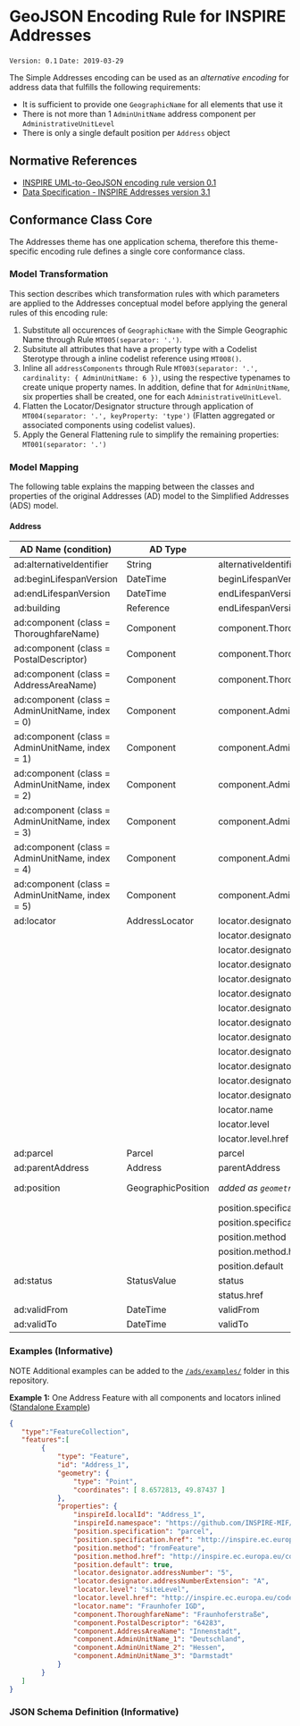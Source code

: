 # GeoJSON Encoding Rule for INSPIRE Addresses

`Version: 0.1`
`Date: 2019-03-29`

The Simple Addresses encoding can be used as an *alternative encoding* for address data that fulfills the following requirements:

* It is sufficient to provide one `GeographicName` for all elements that use it 
* There is not more than 1 `AdminUnitName` address component per `AdministrativeUnitLevel`
* There is only a single default position per `Address` object

## Normative References

* [INSPIRE UML-to-GeoJSON encoding rule version 0.1](/GeoJSON/geojson-encoding-rule.md)
* [Data Specification - INSPIRE Addresses version 3.1](https://inspire.ec.europa.eu/Themes/79/2892)

## Conformance Class Core

The Addresses theme has one application schema, therefore this theme-specific encoding rule defines a single core conformance class.

### Model Transformation

This section describes which transformation rules with which parameters are applied to the Addresses conceptual model before applying the general rules of this encoding rule:

1. Substitute all occurences of `GeographicName` with the Simple Geographic Name through Rule `MT005(separator: '.')`. 
2. Subsitute all attributes that have a property type with a Codelist Sterotype through a inline codelist reference using `MT008()`.
3. Inline all `addressComponents` through Rule `MT003(separator: '.', cardinality: { AdminUnitName: 6 })`, using the respective typenames to create unique property names. In addition, define that for `AdminUnitName`, six properties shall be created, one for each `AdministrativeUnitLevel`.
4. Flatten the Locator/Designator structure through application of `MT004(separator: '.', keyProperty: 'type')` (Flatten aggregated or associated components using codelist values).
5. Apply the General Flattening rule to simplify the remaining properties: `MT001(separator: '.')`

### Model Mapping

The following table explains the mapping between the classes and properties of the original Addresses (AD) model to the Simplified Addresses (ADS) model.

#### Address

| AD Name (condition) | AD Type | ADS Name | ADS Type |
| ------------------- | ------- | -------- | -------- |
| ad:alternativeIdentifier | String | alternativeIdentifier | String |
| ad:beginLifespanVersion | DateTime | beginLifespanVersion | String |
| ad:endLifespanVersion | DateTime | endLifespanVersion | String |
| ad:building | Reference | endLifespanVersion | String |
| ad:component (class = ThoroughfareName) | Component | component.ThoroughfareName | String |
| ad:component (class = PostalDescriptor) | Component | component.ThoroughfareName | String |
| ad:component (class = AddressAreaName) | Component | component.ThoroughfareName | String |
| ad:component (class = AdminUnitName, index = 0) | Component | component.AdminUnitName_1 | String |
| ad:component (class = AdminUnitName, index = 1) | Component | component.AdminUnitName_2 | String |
| ad:component (class = AdminUnitName, index = 2) | Component | component.AdminUnitName_3 | String |
| ad:component (class = AdminUnitName, index = 3) | Component | component.AdminUnitName_4 | String |
| ad:component (class = AdminUnitName, index = 4) | Component | component.AdminUnitName_5 | String |
| ad:component (class = AdminUnitName, index = 5) | Component | component.AdminUnitName_6 | String |
| ad:locator | AddressLocator | locator.designator.addressNumber | String |
|  |  | locator.designator.addressNumberExtension | String |
|  |  | locator.designator.addressNumber2ndExtension | String |
|  |  | locator.designator.buildingIdentifier | String |
|  |  | locator.designator.buildingIdentifierPrefix | String |
|  |  | locator.designator.cornerAddress1stIdentifier | String |
|  |  | locator.designator.cornerAddress2ndIdentifier | String |
|  |  | locator.designator.entranceDoorIdentifier | String |
|  |  | locator.designator.floorIdentifier | String |
|  |  | locator.designator.kilometrePoint | String |
|  |  | locator.designator.postalDeliveryIdentifier | String |
|  |  | locator.designator.staircaseIdentifier | String |
|  |  | locator.designator.unitIdentifier | String |
|  |  | locator.name | SimpleGeographicName |
|  |  | locator.level | String |
|  |  | locator.level.href | String (URL) |
| ad:parcel | Parcel | parcel | String |
| ad:parentAddress | Address | parentAddress | String |
| ad:position | GeographicPosition | *added as `geometry` to the root object* | GeoJSON Geometry Object |
|  |  | position.specification | String |
|  |  | position.specification.href | String (URL) |
|  |  | position.method | String |
|  |  | position.method.href | String (URL) |
|  |  | position.default | boolean |
| ad:status | StatusValue | status | String |
|  |  | status.href | String (URL) |
| ad:validFrom | DateTime | validFrom | String |
| ad:validTo | DateTime | validTo | String |

### Examples (Informative)

NOTE Additional examples can be added to the [`/ads/examples/`](/GeoJSON/ads/examples/) folder in this repository.

**Example 1:** One Address Feature with all components and locators inlined ([Standalone Example](./examples/ads_example_1.geojson))

```json
{  
   "type":"FeatureCollection",
   "features":[ 
        {
            "type": "Feature",
            "id": "Address_1",
            "geometry": {
                "type": "Point",
                "coordinates": [ 8.6572813, 49.87437 ]
            },
            "properties": {
                "inspireId.localId": "Address_1",
                "inspireId.namespace": "https://github.com/INSPIRE-MIF/2017.2/GeoJSON/ads/examples/",
                "position.specification": "parcel",
                "position.specification.href": "http://inspire.ec.europa.eu/codelist/GeometrySpecificationValue/parcel",
                "position.method": "fromFeature",
                "position.method.href": "http://inspire.ec.europa.eu/codelist/GeometryMethodValue/fromFeature",
                "position.default": true,
                "locator.designator.addressNumber": "5",
                "locator.designator.addressNumberExtension": "A",
                "locator.level": "siteLevel",
                "locator.level.href": "http://inspire.ec.europa.eu/codelist/LocatorLevelValue/siteLevel",
                "locator.name": "Fraunhofer IGD",
                "component.ThoroughfareName": "Fraunhoferstraße",
                "component.PostalDescriptor": "64283",
                "component.AddressAreaName": "Innenstadt",
                "component.AdminUnitName_1": "Deutschland",
                "component.AdminUnitName_2": "Hessen",
                "component.AdminUnitName_3": "Darmstadt"
            }
        }
   ]
}
```

### JSON Schema Definition (Informative)
